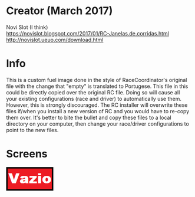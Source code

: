 # Creator (March 2017)
Novi Slot (I think)  
https://novislot.blogspot.com/2017/01/RC-Janelas.de.corridas.html  
http://novislot.ueuo.com/download.html

# Info
This is a custom fuel image done in the style of RaceCoordinator's original file with the change that "empty" is translated to Portugese.  This file in this could be directly copied over the original RC file.  Doing so will cause all your existing configurations (race and driver) to automatically use them.  However, this is strongly discouraged.  The RC installer will overwrite these files if/when you install a new version of RC and you would have to re-copy them over.  It's better to bite the bullet and copy these files to a local directory on your computer, then change your race/driver configurations to point to the new files.

# Screens
![alt text](./FUEL_0.png)
